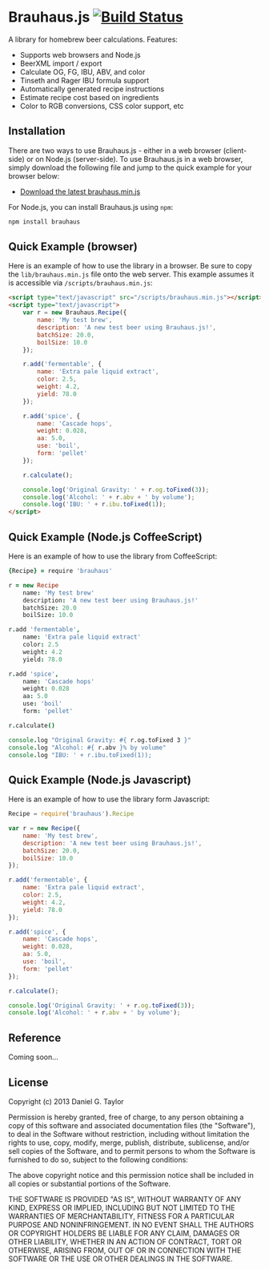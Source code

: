 Brauhaus.js [![Build Status](https://travis-ci.org/danielgtaylor/brauhausjs.png)](https://travis-ci.org/danielgtaylor/brauhausjs)
===========
A library for homebrew beer calculations. Features:

 * Supports web browsers and Node.js
 * BeerXML import / export
 * Calculate OG, FG, IBU, ABV, and color
 * Tinseth and Rager IBU formula support
 * Automatically generated recipe instructions
 * Estimate recipe cost based on ingredients
 * Color to RGB conversions, CSS color support, etc

Installation
------------
There are two ways to use Brauhaus.js - either in a web browser (client-side) or on Node.js (server-side). To use Brauhaus.js in a web browser, simply download the following file and jump to the quick example for your browser below:

 * [Download the latest brauhaus.min.js](https://raw.github.com/danielgtaylor/brauhausjs/master/lib/brauhaus.min.js)

For Node.js, you can install Brauhaus.js using `npm`:

```bash
npm install brauhaus
```

Quick Example (browser)
-----------------------
Here is an example of how to use the library in a browser. Be sure to copy the `lib/brauhaus.min.js` file onto the web server. This example assumes it is accessible via `/scripts/brauhaus.min.js`:

```html
<script type="text/javascript" src="/scripts/brauhaus.min.js"></script>
<script type="text/javascript">
    var r = new Brauhaus.Recipe({
        name: 'My test brew',
        description: 'A new test beer using Brauhaus.js!',
        batchSize: 20.0,
        boilSize: 10.0
    });

    r.add('fermentable', {
        name: 'Extra pale liquid extract',
        color: 2.5,
        weight: 4.2,
        yield: 78.0
    });

    r.add('spice', {
        name: 'Cascade hops',
        weight: 0.028,
        aa: 5.0,
        use: 'boil',
        form: 'pellet'
    });

    r.calculate();

    console.log('Original Gravity: ' + r.og.toFixed(3));
    console.log('Alcohol: ' + r.abv + ' by volume');
    console.log('IBU: ' + r.ibu.toFixed(1));
</script>
```

Quick Example (Node.js CoffeeScript)
------------------------------------
Here is an example of how to use the library from CoffeeScript:

```coffeescript
{Recipe} = require 'brauhaus'

r = new Recipe
    name: 'My test brew'
    description: 'A new test beer using Brauhaus.js!'
    batchSize: 20.0
    boilSize: 10.0

r.add 'fermentable',
    name: 'Extra pale liquid extract'
    color: 2.5
    weight: 4.2
    yield: 78.0

r.add 'spice',
    name: 'Cascade hops'
    weight: 0.028
    aa: 5.0
    use: 'boil'
    form: 'pellet'

r.calculate()

console.log "Original Gravity: #{ r.og.toFixed 3 }"
console.log "Alcohol: #{ r.abv }% by volume"
console.log "IBU: ' + r.ibu.toFixed(1));
```

Quick Example (Node.js Javascript)
----------------------------------
Here is an example of how to use the library form Javascript:

```javascript
Recipe = require('brauhaus').Recipe

var r = new Recipe({
    name: 'My test brew',
    description: 'A new test beer using Brauhaus.js!',
    batchSize: 20.0,
    boilSize: 10.0
});

r.add('fermentable', {
    name: 'Extra pale liquid extract',
    color: 2.5,
    weight: 4.2,
    yield: 78.0
});

r.add('spice', {
    name: 'Cascade hops',
    weight: 0.028,
    aa: 5.0,
    use: 'boil',
    form: 'pellet'
});

r.calculate();

console.log('Original Gravity: ' + r.og.toFixed(3));
console.log('Alcohol: ' + r.abv + ' by volume');
```

Reference
---------
Coming soon...

License
-------
Copyright (c) 2013 Daniel G. Taylor

Permission is hereby granted, free of charge, to any person obtaining a copy of this software and associated documentation files (the "Software"), to deal in the Software without restriction, including without limitation the rights to use, copy, modify, merge, publish, distribute, sublicense, and/or sell copies of the Software, and to permit persons to whom the Software is furnished to do so, subject to the following conditions:

The above copyright notice and this permission notice shall be included in all copies or substantial portions of the Software.

THE SOFTWARE IS PROVIDED "AS IS", WITHOUT WARRANTY OF ANY KIND, EXPRESS OR IMPLIED, INCLUDING BUT NOT LIMITED TO THE WARRANTIES OF MERCHANTABILITY, FITNESS FOR A PARTICULAR PURPOSE AND NONINFRINGEMENT. IN NO EVENT SHALL THE AUTHORS OR COPYRIGHT HOLDERS BE LIABLE FOR ANY CLAIM, DAMAGES OR OTHER LIABILITY, WHETHER IN AN ACTION OF CONTRACT, TORT OR OTHERWISE, ARISING FROM, OUT OF OR IN CONNECTION WITH THE SOFTWARE OR THE USE OR OTHER DEALINGS IN THE SOFTWARE.
